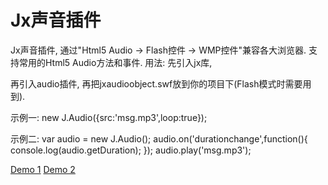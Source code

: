 Jx声音插件
=======

Jx声音插件, 通过"Html5 Audio -> Flash控件 -> WMP控件"兼容各大浏览器.
支持常用的Html5 Audio方法和事件.
用法:
  先引入jx库,
  <script type="text/javascript" src="jx.uiless.js"></script>
  再引入audio插件,
	<script type="text/javascript" src="jx.audio.js"></script>
  再把jxaudioobject.swf放到你的项目下(Flash模式时需要用到).

示例一:
  new J.Audio({src:'msg.mp3',loop:true});

示例二:
  var audio = new J.Audio();
  audio.on('durationchange',function(){
    console.log(audio.getDuration);
  });
  audio.play('msg.mp3');

<a href="http://ipel.github.com/jxaudio/index.html">Demo 1</a>
<a href="http://ipel.github.com/jxaudio/audioplayer.html">Demo 2</a>
  
